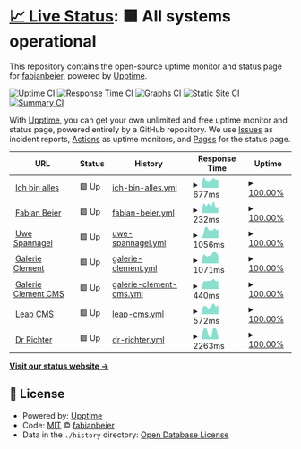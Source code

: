 # [📈 Live Status](https://demo.upptime.js.org): <!--live status--> **🟩 All systems operational**

This repository contains the open-source uptime monitor and status page for [fabianbeier](https://demo.upptime.js.org), powered by [Upptime](https://github.com/upptime/upptime).

[![Uptime CI](https://github.com/fabianbeier/upptime/workflows/Uptime%20CI/badge.svg)](https://github.com/fabianbeier/upptime/actions?query=workflow%3A%22Uptime+CI%22)
[![Response Time CI](https://github.com/fabianbeier/upptime/workflows/Response%20Time%20CI/badge.svg)](https://github.com/fabianbeier/upptime/actions?query=workflow%3A%22Response+Time+CI%22)
[![Graphs CI](https://github.com/fabianbeier/upptime/workflows/Graphs%20CI/badge.svg)](https://github.com/fabianbeier/upptime/actions?query=workflow%3A%22Graphs+CI%22)
[![Static Site CI](https://github.com/fabianbeier/upptime/workflows/Static%20Site%20CI/badge.svg)](https://github.com/fabianbeier/upptime/actions?query=workflow%3A%22Static+Site+CI%22)
[![Summary CI](https://github.com/fabianbeier/upptime/workflows/Summary%20CI/badge.svg)](https://github.com/fabianbeier/upptime/actions?query=workflow%3A%22Summary+CI%22)

With [Upptime](https://upptime.js.org), you can get your own unlimited and free uptime monitor and status page, powered entirely by a GitHub repository. We use [Issues](https://github.com/fabianbeier/upptime/issues) as incident reports, [Actions](https://github.com/fabianbeier/upptime/actions) as uptime monitors, and [Pages](https://demo.upptime.js.org) for the status page.

<!--start: status pages-->
<!-- This summary is generated by Upptime (https://github.com/upptime/upptime) -->
<!-- Do not edit this manually, your changes will be overwritten -->
<!-- prettier-ignore -->
| URL | Status | History | Response Time | Uptime |
| --- | ------ | ------- | ------------- | ------ |
| <img alt="" src="https://icons.duckduckgo.com/ip3/www.ich-bin-alles.de.ico" height="13"> [Ich bin alles](https://www.ich-bin-alles.de) | 🟩 Up | [ich-bin-alles.yml](https://github.com/fabianbeier/upptime/commits/HEAD/history/ich-bin-alles.yml) | <details><summary><img alt="Response time graph" src="./graphs/ich-bin-alles/response-time-week.png" height="20"> 677ms</summary><br><a href="https://fabianbeier.github.io/upptime/history/ich-bin-alles"><img alt="Response time 767" src="https://img.shields.io/endpoint?url=https%3A%2F%2Fraw.githubusercontent.com%2Ffabianbeier%2Fupptime%2FHEAD%2Fapi%2Fich-bin-alles%2Fresponse-time.json"></a><br><a href="https://fabianbeier.github.io/upptime/history/ich-bin-alles"><img alt="24-hour response time 577" src="https://img.shields.io/endpoint?url=https%3A%2F%2Fraw.githubusercontent.com%2Ffabianbeier%2Fupptime%2FHEAD%2Fapi%2Fich-bin-alles%2Fresponse-time-day.json"></a><br><a href="https://fabianbeier.github.io/upptime/history/ich-bin-alles"><img alt="7-day response time 677" src="https://img.shields.io/endpoint?url=https%3A%2F%2Fraw.githubusercontent.com%2Ffabianbeier%2Fupptime%2FHEAD%2Fapi%2Fich-bin-alles%2Fresponse-time-week.json"></a><br><a href="https://fabianbeier.github.io/upptime/history/ich-bin-alles"><img alt="30-day response time 767" src="https://img.shields.io/endpoint?url=https%3A%2F%2Fraw.githubusercontent.com%2Ffabianbeier%2Fupptime%2FHEAD%2Fapi%2Fich-bin-alles%2Fresponse-time-month.json"></a><br><a href="https://fabianbeier.github.io/upptime/history/ich-bin-alles"><img alt="1-year response time 767" src="https://img.shields.io/endpoint?url=https%3A%2F%2Fraw.githubusercontent.com%2Ffabianbeier%2Fupptime%2FHEAD%2Fapi%2Fich-bin-alles%2Fresponse-time-year.json"></a></details> | <details><summary><a href="https://fabianbeier.github.io/upptime/history/ich-bin-alles">100.00%</a></summary><a href="https://fabianbeier.github.io/upptime/history/ich-bin-alles"><img alt="All-time uptime 100.00%" src="https://img.shields.io/endpoint?url=https%3A%2F%2Fraw.githubusercontent.com%2Ffabianbeier%2Fupptime%2FHEAD%2Fapi%2Fich-bin-alles%2Fuptime.json"></a><br><a href="https://fabianbeier.github.io/upptime/history/ich-bin-alles"><img alt="24-hour uptime 100.00%" src="https://img.shields.io/endpoint?url=https%3A%2F%2Fraw.githubusercontent.com%2Ffabianbeier%2Fupptime%2FHEAD%2Fapi%2Fich-bin-alles%2Fuptime-day.json"></a><br><a href="https://fabianbeier.github.io/upptime/history/ich-bin-alles"><img alt="7-day uptime 100.00%" src="https://img.shields.io/endpoint?url=https%3A%2F%2Fraw.githubusercontent.com%2Ffabianbeier%2Fupptime%2FHEAD%2Fapi%2Fich-bin-alles%2Fuptime-week.json"></a><br><a href="https://fabianbeier.github.io/upptime/history/ich-bin-alles"><img alt="30-day uptime 100.00%" src="https://img.shields.io/endpoint?url=https%3A%2F%2Fraw.githubusercontent.com%2Ffabianbeier%2Fupptime%2FHEAD%2Fapi%2Fich-bin-alles%2Fuptime-month.json"></a><br><a href="https://fabianbeier.github.io/upptime/history/ich-bin-alles"><img alt="1-year uptime 100.00%" src="https://img.shields.io/endpoint?url=https%3A%2F%2Fraw.githubusercontent.com%2Ffabianbeier%2Fupptime%2FHEAD%2Fapi%2Fich-bin-alles%2Fuptime-year.json"></a></details>
| <img alt="" src="https://icons.duckduckgo.com/ip3/www.fabian-beier.de.ico" height="13"> [Fabian Beier](https://www.fabian-beier.de) | 🟩 Up | [fabian-beier.yml](https://github.com/fabianbeier/upptime/commits/HEAD/history/fabian-beier.yml) | <details><summary><img alt="Response time graph" src="./graphs/fabian-beier/response-time-week.png" height="20"> 232ms</summary><br><a href="https://fabianbeier.github.io/upptime/history/fabian-beier"><img alt="Response time 269" src="https://img.shields.io/endpoint?url=https%3A%2F%2Fraw.githubusercontent.com%2Ffabianbeier%2Fupptime%2FHEAD%2Fapi%2Ffabian-beier%2Fresponse-time.json"></a><br><a href="https://fabianbeier.github.io/upptime/history/fabian-beier"><img alt="24-hour response time 202" src="https://img.shields.io/endpoint?url=https%3A%2F%2Fraw.githubusercontent.com%2Ffabianbeier%2Fupptime%2FHEAD%2Fapi%2Ffabian-beier%2Fresponse-time-day.json"></a><br><a href="https://fabianbeier.github.io/upptime/history/fabian-beier"><img alt="7-day response time 232" src="https://img.shields.io/endpoint?url=https%3A%2F%2Fraw.githubusercontent.com%2Ffabianbeier%2Fupptime%2FHEAD%2Fapi%2Ffabian-beier%2Fresponse-time-week.json"></a><br><a href="https://fabianbeier.github.io/upptime/history/fabian-beier"><img alt="30-day response time 269" src="https://img.shields.io/endpoint?url=https%3A%2F%2Fraw.githubusercontent.com%2Ffabianbeier%2Fupptime%2FHEAD%2Fapi%2Ffabian-beier%2Fresponse-time-month.json"></a><br><a href="https://fabianbeier.github.io/upptime/history/fabian-beier"><img alt="1-year response time 269" src="https://img.shields.io/endpoint?url=https%3A%2F%2Fraw.githubusercontent.com%2Ffabianbeier%2Fupptime%2FHEAD%2Fapi%2Ffabian-beier%2Fresponse-time-year.json"></a></details> | <details><summary><a href="https://fabianbeier.github.io/upptime/history/fabian-beier">100.00%</a></summary><a href="https://fabianbeier.github.io/upptime/history/fabian-beier"><img alt="All-time uptime 100.00%" src="https://img.shields.io/endpoint?url=https%3A%2F%2Fraw.githubusercontent.com%2Ffabianbeier%2Fupptime%2FHEAD%2Fapi%2Ffabian-beier%2Fuptime.json"></a><br><a href="https://fabianbeier.github.io/upptime/history/fabian-beier"><img alt="24-hour uptime 100.00%" src="https://img.shields.io/endpoint?url=https%3A%2F%2Fraw.githubusercontent.com%2Ffabianbeier%2Fupptime%2FHEAD%2Fapi%2Ffabian-beier%2Fuptime-day.json"></a><br><a href="https://fabianbeier.github.io/upptime/history/fabian-beier"><img alt="7-day uptime 100.00%" src="https://img.shields.io/endpoint?url=https%3A%2F%2Fraw.githubusercontent.com%2Ffabianbeier%2Fupptime%2FHEAD%2Fapi%2Ffabian-beier%2Fuptime-week.json"></a><br><a href="https://fabianbeier.github.io/upptime/history/fabian-beier"><img alt="30-day uptime 100.00%" src="https://img.shields.io/endpoint?url=https%3A%2F%2Fraw.githubusercontent.com%2Ffabianbeier%2Fupptime%2FHEAD%2Fapi%2Ffabian-beier%2Fuptime-month.json"></a><br><a href="https://fabianbeier.github.io/upptime/history/fabian-beier"><img alt="1-year uptime 100.00%" src="https://img.shields.io/endpoint?url=https%3A%2F%2Fraw.githubusercontent.com%2Ffabianbeier%2Fupptime%2FHEAD%2Fapi%2Ffabian-beier%2Fuptime-year.json"></a></details>
| <img alt="" src="https://icons.duckduckgo.com/ip3/www.uwespannagel.com.ico" height="13"> [Uwe Spannagel](https://www.uwespannagel.com) | 🟩 Up | [uwe-spannagel.yml](https://github.com/fabianbeier/upptime/commits/HEAD/history/uwe-spannagel.yml) | <details><summary><img alt="Response time graph" src="./graphs/uwe-spannagel/response-time-week.png" height="20"> 1056ms</summary><br><a href="https://fabianbeier.github.io/upptime/history/uwe-spannagel"><img alt="Response time 1109" src="https://img.shields.io/endpoint?url=https%3A%2F%2Fraw.githubusercontent.com%2Ffabianbeier%2Fupptime%2FHEAD%2Fapi%2Fuwe-spannagel%2Fresponse-time.json"></a><br><a href="https://fabianbeier.github.io/upptime/history/uwe-spannagel"><img alt="24-hour response time 1197" src="https://img.shields.io/endpoint?url=https%3A%2F%2Fraw.githubusercontent.com%2Ffabianbeier%2Fupptime%2FHEAD%2Fapi%2Fuwe-spannagel%2Fresponse-time-day.json"></a><br><a href="https://fabianbeier.github.io/upptime/history/uwe-spannagel"><img alt="7-day response time 1056" src="https://img.shields.io/endpoint?url=https%3A%2F%2Fraw.githubusercontent.com%2Ffabianbeier%2Fupptime%2FHEAD%2Fapi%2Fuwe-spannagel%2Fresponse-time-week.json"></a><br><a href="https://fabianbeier.github.io/upptime/history/uwe-spannagel"><img alt="30-day response time 1109" src="https://img.shields.io/endpoint?url=https%3A%2F%2Fraw.githubusercontent.com%2Ffabianbeier%2Fupptime%2FHEAD%2Fapi%2Fuwe-spannagel%2Fresponse-time-month.json"></a><br><a href="https://fabianbeier.github.io/upptime/history/uwe-spannagel"><img alt="1-year response time 1109" src="https://img.shields.io/endpoint?url=https%3A%2F%2Fraw.githubusercontent.com%2Ffabianbeier%2Fupptime%2FHEAD%2Fapi%2Fuwe-spannagel%2Fresponse-time-year.json"></a></details> | <details><summary><a href="https://fabianbeier.github.io/upptime/history/uwe-spannagel">100.00%</a></summary><a href="https://fabianbeier.github.io/upptime/history/uwe-spannagel"><img alt="All-time uptime 99.93%" src="https://img.shields.io/endpoint?url=https%3A%2F%2Fraw.githubusercontent.com%2Ffabianbeier%2Fupptime%2FHEAD%2Fapi%2Fuwe-spannagel%2Fuptime.json"></a><br><a href="https://fabianbeier.github.io/upptime/history/uwe-spannagel"><img alt="24-hour uptime 100.00%" src="https://img.shields.io/endpoint?url=https%3A%2F%2Fraw.githubusercontent.com%2Ffabianbeier%2Fupptime%2FHEAD%2Fapi%2Fuwe-spannagel%2Fuptime-day.json"></a><br><a href="https://fabianbeier.github.io/upptime/history/uwe-spannagel"><img alt="7-day uptime 100.00%" src="https://img.shields.io/endpoint?url=https%3A%2F%2Fraw.githubusercontent.com%2Ffabianbeier%2Fupptime%2FHEAD%2Fapi%2Fuwe-spannagel%2Fuptime-week.json"></a><br><a href="https://fabianbeier.github.io/upptime/history/uwe-spannagel"><img alt="30-day uptime 99.93%" src="https://img.shields.io/endpoint?url=https%3A%2F%2Fraw.githubusercontent.com%2Ffabianbeier%2Fupptime%2FHEAD%2Fapi%2Fuwe-spannagel%2Fuptime-month.json"></a><br><a href="https://fabianbeier.github.io/upptime/history/uwe-spannagel"><img alt="1-year uptime 99.93%" src="https://img.shields.io/endpoint?url=https%3A%2F%2Fraw.githubusercontent.com%2Ffabianbeier%2Fupptime%2FHEAD%2Fapi%2Fuwe-spannagel%2Fuptime-year.json"></a></details>
| <img alt="" src="https://icons.duckduckgo.com/ip3/www.galerie-clement.de.ico" height="13"> [Galerie Clement](https://www.galerie-clement.de) | 🟩 Up | [galerie-clement.yml](https://github.com/fabianbeier/upptime/commits/HEAD/history/galerie-clement.yml) | <details><summary><img alt="Response time graph" src="./graphs/galerie-clement/response-time-week.png" height="20"> 1071ms</summary><br><a href="https://fabianbeier.github.io/upptime/history/galerie-clement"><img alt="Response time 1135" src="https://img.shields.io/endpoint?url=https%3A%2F%2Fraw.githubusercontent.com%2Ffabianbeier%2Fupptime%2FHEAD%2Fapi%2Fgalerie-clement%2Fresponse-time.json"></a><br><a href="https://fabianbeier.github.io/upptime/history/galerie-clement"><img alt="24-hour response time 1038" src="https://img.shields.io/endpoint?url=https%3A%2F%2Fraw.githubusercontent.com%2Ffabianbeier%2Fupptime%2FHEAD%2Fapi%2Fgalerie-clement%2Fresponse-time-day.json"></a><br><a href="https://fabianbeier.github.io/upptime/history/galerie-clement"><img alt="7-day response time 1071" src="https://img.shields.io/endpoint?url=https%3A%2F%2Fraw.githubusercontent.com%2Ffabianbeier%2Fupptime%2FHEAD%2Fapi%2Fgalerie-clement%2Fresponse-time-week.json"></a><br><a href="https://fabianbeier.github.io/upptime/history/galerie-clement"><img alt="30-day response time 1135" src="https://img.shields.io/endpoint?url=https%3A%2F%2Fraw.githubusercontent.com%2Ffabianbeier%2Fupptime%2FHEAD%2Fapi%2Fgalerie-clement%2Fresponse-time-month.json"></a><br><a href="https://fabianbeier.github.io/upptime/history/galerie-clement"><img alt="1-year response time 1135" src="https://img.shields.io/endpoint?url=https%3A%2F%2Fraw.githubusercontent.com%2Ffabianbeier%2Fupptime%2FHEAD%2Fapi%2Fgalerie-clement%2Fresponse-time-year.json"></a></details> | <details><summary><a href="https://fabianbeier.github.io/upptime/history/galerie-clement">100.00%</a></summary><a href="https://fabianbeier.github.io/upptime/history/galerie-clement"><img alt="All-time uptime 100.00%" src="https://img.shields.io/endpoint?url=https%3A%2F%2Fraw.githubusercontent.com%2Ffabianbeier%2Fupptime%2FHEAD%2Fapi%2Fgalerie-clement%2Fuptime.json"></a><br><a href="https://fabianbeier.github.io/upptime/history/galerie-clement"><img alt="24-hour uptime 100.00%" src="https://img.shields.io/endpoint?url=https%3A%2F%2Fraw.githubusercontent.com%2Ffabianbeier%2Fupptime%2FHEAD%2Fapi%2Fgalerie-clement%2Fuptime-day.json"></a><br><a href="https://fabianbeier.github.io/upptime/history/galerie-clement"><img alt="7-day uptime 100.00%" src="https://img.shields.io/endpoint?url=https%3A%2F%2Fraw.githubusercontent.com%2Ffabianbeier%2Fupptime%2FHEAD%2Fapi%2Fgalerie-clement%2Fuptime-week.json"></a><br><a href="https://fabianbeier.github.io/upptime/history/galerie-clement"><img alt="30-day uptime 100.00%" src="https://img.shields.io/endpoint?url=https%3A%2F%2Fraw.githubusercontent.com%2Ffabianbeier%2Fupptime%2FHEAD%2Fapi%2Fgalerie-clement%2Fuptime-month.json"></a><br><a href="https://fabianbeier.github.io/upptime/history/galerie-clement"><img alt="1-year uptime 100.00%" src="https://img.shields.io/endpoint?url=https%3A%2F%2Fraw.githubusercontent.com%2Ffabianbeier%2Fupptime%2FHEAD%2Fapi%2Fgalerie-clement%2Fuptime-year.json"></a></details>
| <img alt="" src="https://icons.duckduckgo.com/ip3/cms.galerie-clement.de.ico" height="13"> [Galerie Clement CMS](https://cms.galerie-clement.de/admin/login) | 🟩 Up | [galerie-clement-cms.yml](https://github.com/fabianbeier/upptime/commits/HEAD/history/galerie-clement-cms.yml) | <details><summary><img alt="Response time graph" src="./graphs/galerie-clement-cms/response-time-week.png" height="20"> 440ms</summary><br><a href="https://fabianbeier.github.io/upptime/history/galerie-clement-cms"><img alt="Response time 496" src="https://img.shields.io/endpoint?url=https%3A%2F%2Fraw.githubusercontent.com%2Ffabianbeier%2Fupptime%2FHEAD%2Fapi%2Fgalerie-clement-cms%2Fresponse-time.json"></a><br><a href="https://fabianbeier.github.io/upptime/history/galerie-clement-cms"><img alt="24-hour response time 432" src="https://img.shields.io/endpoint?url=https%3A%2F%2Fraw.githubusercontent.com%2Ffabianbeier%2Fupptime%2FHEAD%2Fapi%2Fgalerie-clement-cms%2Fresponse-time-day.json"></a><br><a href="https://fabianbeier.github.io/upptime/history/galerie-clement-cms"><img alt="7-day response time 440" src="https://img.shields.io/endpoint?url=https%3A%2F%2Fraw.githubusercontent.com%2Ffabianbeier%2Fupptime%2FHEAD%2Fapi%2Fgalerie-clement-cms%2Fresponse-time-week.json"></a><br><a href="https://fabianbeier.github.io/upptime/history/galerie-clement-cms"><img alt="30-day response time 496" src="https://img.shields.io/endpoint?url=https%3A%2F%2Fraw.githubusercontent.com%2Ffabianbeier%2Fupptime%2FHEAD%2Fapi%2Fgalerie-clement-cms%2Fresponse-time-month.json"></a><br><a href="https://fabianbeier.github.io/upptime/history/galerie-clement-cms"><img alt="1-year response time 496" src="https://img.shields.io/endpoint?url=https%3A%2F%2Fraw.githubusercontent.com%2Ffabianbeier%2Fupptime%2FHEAD%2Fapi%2Fgalerie-clement-cms%2Fresponse-time-year.json"></a></details> | <details><summary><a href="https://fabianbeier.github.io/upptime/history/galerie-clement-cms">100.00%</a></summary><a href="https://fabianbeier.github.io/upptime/history/galerie-clement-cms"><img alt="All-time uptime 100.00%" src="https://img.shields.io/endpoint?url=https%3A%2F%2Fraw.githubusercontent.com%2Ffabianbeier%2Fupptime%2FHEAD%2Fapi%2Fgalerie-clement-cms%2Fuptime.json"></a><br><a href="https://fabianbeier.github.io/upptime/history/galerie-clement-cms"><img alt="24-hour uptime 100.00%" src="https://img.shields.io/endpoint?url=https%3A%2F%2Fraw.githubusercontent.com%2Ffabianbeier%2Fupptime%2FHEAD%2Fapi%2Fgalerie-clement-cms%2Fuptime-day.json"></a><br><a href="https://fabianbeier.github.io/upptime/history/galerie-clement-cms"><img alt="7-day uptime 100.00%" src="https://img.shields.io/endpoint?url=https%3A%2F%2Fraw.githubusercontent.com%2Ffabianbeier%2Fupptime%2FHEAD%2Fapi%2Fgalerie-clement-cms%2Fuptime-week.json"></a><br><a href="https://fabianbeier.github.io/upptime/history/galerie-clement-cms"><img alt="30-day uptime 100.00%" src="https://img.shields.io/endpoint?url=https%3A%2F%2Fraw.githubusercontent.com%2Ffabianbeier%2Fupptime%2FHEAD%2Fapi%2Fgalerie-clement-cms%2Fuptime-month.json"></a><br><a href="https://fabianbeier.github.io/upptime/history/galerie-clement-cms"><img alt="1-year uptime 100.00%" src="https://img.shields.io/endpoint?url=https%3A%2F%2Fraw.githubusercontent.com%2Ffabianbeier%2Fupptime%2FHEAD%2Fapi%2Fgalerie-clement-cms%2Fuptime-year.json"></a></details>
| <img alt="" src="https://icons.duckduckgo.com/ip3/cms.leapsociety.org.ico" height="13"> [Leap CMS](https://cms.leapsociety.org/admin/login) | 🟩 Up | [leap-cms.yml](https://github.com/fabianbeier/upptime/commits/HEAD/history/leap-cms.yml) | <details><summary><img alt="Response time graph" src="./graphs/leap-cms/response-time-week.png" height="20"> 572ms</summary><br><a href="https://fabianbeier.github.io/upptime/history/leap-cms"><img alt="Response time 604" src="https://img.shields.io/endpoint?url=https%3A%2F%2Fraw.githubusercontent.com%2Ffabianbeier%2Fupptime%2FHEAD%2Fapi%2Fleap-cms%2Fresponse-time.json"></a><br><a href="https://fabianbeier.github.io/upptime/history/leap-cms"><img alt="24-hour response time 637" src="https://img.shields.io/endpoint?url=https%3A%2F%2Fraw.githubusercontent.com%2Ffabianbeier%2Fupptime%2FHEAD%2Fapi%2Fleap-cms%2Fresponse-time-day.json"></a><br><a href="https://fabianbeier.github.io/upptime/history/leap-cms"><img alt="7-day response time 572" src="https://img.shields.io/endpoint?url=https%3A%2F%2Fraw.githubusercontent.com%2Ffabianbeier%2Fupptime%2FHEAD%2Fapi%2Fleap-cms%2Fresponse-time-week.json"></a><br><a href="https://fabianbeier.github.io/upptime/history/leap-cms"><img alt="30-day response time 604" src="https://img.shields.io/endpoint?url=https%3A%2F%2Fraw.githubusercontent.com%2Ffabianbeier%2Fupptime%2FHEAD%2Fapi%2Fleap-cms%2Fresponse-time-month.json"></a><br><a href="https://fabianbeier.github.io/upptime/history/leap-cms"><img alt="1-year response time 604" src="https://img.shields.io/endpoint?url=https%3A%2F%2Fraw.githubusercontent.com%2Ffabianbeier%2Fupptime%2FHEAD%2Fapi%2Fleap-cms%2Fresponse-time-year.json"></a></details> | <details><summary><a href="https://fabianbeier.github.io/upptime/history/leap-cms">100.00%</a></summary><a href="https://fabianbeier.github.io/upptime/history/leap-cms"><img alt="All-time uptime 100.00%" src="https://img.shields.io/endpoint?url=https%3A%2F%2Fraw.githubusercontent.com%2Ffabianbeier%2Fupptime%2FHEAD%2Fapi%2Fleap-cms%2Fuptime.json"></a><br><a href="https://fabianbeier.github.io/upptime/history/leap-cms"><img alt="24-hour uptime 100.00%" src="https://img.shields.io/endpoint?url=https%3A%2F%2Fraw.githubusercontent.com%2Ffabianbeier%2Fupptime%2FHEAD%2Fapi%2Fleap-cms%2Fuptime-day.json"></a><br><a href="https://fabianbeier.github.io/upptime/history/leap-cms"><img alt="7-day uptime 100.00%" src="https://img.shields.io/endpoint?url=https%3A%2F%2Fraw.githubusercontent.com%2Ffabianbeier%2Fupptime%2FHEAD%2Fapi%2Fleap-cms%2Fuptime-week.json"></a><br><a href="https://fabianbeier.github.io/upptime/history/leap-cms"><img alt="30-day uptime 100.00%" src="https://img.shields.io/endpoint?url=https%3A%2F%2Fraw.githubusercontent.com%2Ffabianbeier%2Fupptime%2FHEAD%2Fapi%2Fleap-cms%2Fuptime-month.json"></a><br><a href="https://fabianbeier.github.io/upptime/history/leap-cms"><img alt="1-year uptime 100.00%" src="https://img.shields.io/endpoint?url=https%3A%2F%2Fraw.githubusercontent.com%2Ffabianbeier%2Fupptime%2FHEAD%2Fapi%2Fleap-cms%2Fuptime-year.json"></a></details>
| <img alt="" src="https://icons.duckduckgo.com/ip3/www.institut-id.com.ico" height="13"> [Dr Richter](https://www.institut-id.com) | 🟩 Up | [dr-richter.yml](https://github.com/fabianbeier/upptime/commits/HEAD/history/dr-richter.yml) | <details><summary><img alt="Response time graph" src="./graphs/dr-richter/response-time-week.png" height="20"> 2263ms</summary><br><a href="https://fabianbeier.github.io/upptime/history/dr-richter"><img alt="Response time 2620" src="https://img.shields.io/endpoint?url=https%3A%2F%2Fraw.githubusercontent.com%2Ffabianbeier%2Fupptime%2FHEAD%2Fapi%2Fdr-richter%2Fresponse-time.json"></a><br><a href="https://fabianbeier.github.io/upptime/history/dr-richter"><img alt="24-hour response time 3508" src="https://img.shields.io/endpoint?url=https%3A%2F%2Fraw.githubusercontent.com%2Ffabianbeier%2Fupptime%2FHEAD%2Fapi%2Fdr-richter%2Fresponse-time-day.json"></a><br><a href="https://fabianbeier.github.io/upptime/history/dr-richter"><img alt="7-day response time 2263" src="https://img.shields.io/endpoint?url=https%3A%2F%2Fraw.githubusercontent.com%2Ffabianbeier%2Fupptime%2FHEAD%2Fapi%2Fdr-richter%2Fresponse-time-week.json"></a><br><a href="https://fabianbeier.github.io/upptime/history/dr-richter"><img alt="30-day response time 2620" src="https://img.shields.io/endpoint?url=https%3A%2F%2Fraw.githubusercontent.com%2Ffabianbeier%2Fupptime%2FHEAD%2Fapi%2Fdr-richter%2Fresponse-time-month.json"></a><br><a href="https://fabianbeier.github.io/upptime/history/dr-richter"><img alt="1-year response time 2620" src="https://img.shields.io/endpoint?url=https%3A%2F%2Fraw.githubusercontent.com%2Ffabianbeier%2Fupptime%2FHEAD%2Fapi%2Fdr-richter%2Fresponse-time-year.json"></a></details> | <details><summary><a href="https://fabianbeier.github.io/upptime/history/dr-richter">100.00%</a></summary><a href="https://fabianbeier.github.io/upptime/history/dr-richter"><img alt="All-time uptime 100.00%" src="https://img.shields.io/endpoint?url=https%3A%2F%2Fraw.githubusercontent.com%2Ffabianbeier%2Fupptime%2FHEAD%2Fapi%2Fdr-richter%2Fuptime.json"></a><br><a href="https://fabianbeier.github.io/upptime/history/dr-richter"><img alt="24-hour uptime 100.00%" src="https://img.shields.io/endpoint?url=https%3A%2F%2Fraw.githubusercontent.com%2Ffabianbeier%2Fupptime%2FHEAD%2Fapi%2Fdr-richter%2Fuptime-day.json"></a><br><a href="https://fabianbeier.github.io/upptime/history/dr-richter"><img alt="7-day uptime 100.00%" src="https://img.shields.io/endpoint?url=https%3A%2F%2Fraw.githubusercontent.com%2Ffabianbeier%2Fupptime%2FHEAD%2Fapi%2Fdr-richter%2Fuptime-week.json"></a><br><a href="https://fabianbeier.github.io/upptime/history/dr-richter"><img alt="30-day uptime 100.00%" src="https://img.shields.io/endpoint?url=https%3A%2F%2Fraw.githubusercontent.com%2Ffabianbeier%2Fupptime%2FHEAD%2Fapi%2Fdr-richter%2Fuptime-month.json"></a><br><a href="https://fabianbeier.github.io/upptime/history/dr-richter"><img alt="1-year uptime 100.00%" src="https://img.shields.io/endpoint?url=https%3A%2F%2Fraw.githubusercontent.com%2Ffabianbeier%2Fupptime%2FHEAD%2Fapi%2Fdr-richter%2Fuptime-year.json"></a></details>

<!--end: status pages-->

[**Visit our status website →**](https://demo.upptime.js.org)

## 📄 License

- Powered by: [Upptime](https://github.com/upptime/upptime)
- Code: [MIT](./LICENSE) © [fabianbeier](https://demo.upptime.js.org)
- Data in the `./history` directory: [Open Database License](https://opendatacommons.org/licenses/odbl/1-0/)
